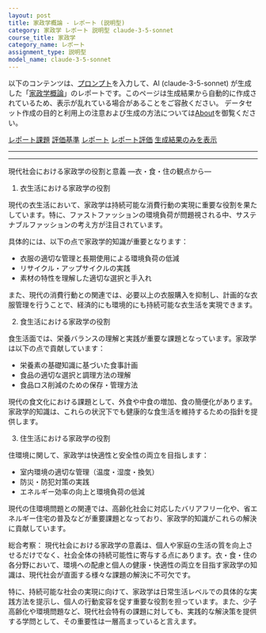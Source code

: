 ```yaml
---
layout: post
title: 家政学概論 - レポート (説明型)
category: 家政学 レポート 説明型 claude-3-5-sonnet
course_title: 家政学
category_name: レポート
assignment_type: 説明型
model_name: claude-3-5-sonnet
---
```


以下のコンテンツは、[プロンプト](http://127.0.0.1:8000/generated/家政学/claude-3-5-sonnet/prompt_レポート-説明型.md)を入力して、AI (claude-3-5-sonnet) が生成した「[家政学概論](/contents/家政学/)」のレポートです。このページは生成結果から自動的に作成されているため、表示が乱れている場合があることをご容赦ください。
データセット作成の目的と利用上の注意および生成の方法については[About](/About)を御覧ください。

[レポート課題](../レポート課題-説明型)
[評価基準](../評価基準-説明型)
[レポート](../レポート-説明型)
[レポート評価](../レポート評価-説明型)
[生成結果のみを表示](http://127.0.0.1:8000/generated/家政学/claude-3-5-sonnet/レポート-説明型.md)
  

***
***
  
現代社会における家政学の役割と意義 ―衣・食・住の観点から―

1. 衣生活における家政学の役割

現代の衣生活において、家政学は持続可能な消費行動の実現に重要な役割を果たしています。特に、ファストファッションの環境負荷が問題視される中、サステナブルファッションの考え方が注目されています。

具体的には、以下の点で家政学的知識が重要となります：
- 衣服の適切な管理と長期使用による環境負荷の低減
- リサイクル・アップサイクルの実践
- 素材の特性を理解した適切な選択と手入れ

また、現代の消費行動との関連では、必要以上の衣服購入を抑制し、計画的な衣服管理を行うことで、経済的にも環境的にも持続可能な衣生活を実現できます。

2. 食生活における家政学の役割

食生活面では、栄養バランスの理解と実践が重要な課題となっています。家政学は以下の点で貢献しています：
- 栄養素の基礎知識に基づいた食事計画
- 食品の適切な選択と調理方法の理解
- 食品ロス削減のための保存・管理方法

現代の食文化における課題として、外食や中食の増加、食の簡便化があります。家政学的知識は、これらの状況下でも健康的な食生活を維持するための指針を提供します。

3. 住生活における家政学の役割

住環境に関して、家政学は快適性と安全性の両立を目指します：
- 室内環境の適切な管理（温度・湿度・換気）
- 防災・防犯対策の実践
- エネルギー効率の向上と環境負荷の低減

現代の住環境問題との関連では、高齢化社会に対応したバリアフリー化や、省エネルギー住宅の普及などが重要課題となっており、家政学的知識がこれらの解決に貢献しています。

総合考察：
現代社会における家政学の意義は、個人や家庭の生活の質を向上させるだけでなく、社会全体の持続可能性に寄与する点にあります。衣・食・住の各分野において、環境への配慮と個人の健康・快適性の両立を目指す家政学の知識は、現代社会が直面する様々な課題の解決に不可欠です。

特に、持続可能な社会の実現に向けて、家政学は日常生活レベルでの具体的な実践方法を提示し、個人の行動変容を促す重要な役割を担っています。また、少子高齢化や環境問題など、現代社会特有の課題に対しても、実践的な解決策を提供する学問として、その重要性は一層高まっていると言えます。
